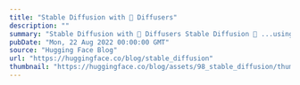 ```yaml
---
title: "Stable Diffusion with 🧨 Diffusers"
description: ""
summary: "Stable Diffusion with 🧨 Diffusers Stable Diffusion 🎨 ...using 🧨 Diffusers Stable Diffusion is a text..."
pubDate: "Mon, 22 Aug 2022 00:00:00 GMT"
source: "Hugging Face Blog"
url: "https://huggingface.co/blog/stable_diffusion"
thumbnail: "https://huggingface.co/blog/assets/98_stable_diffusion/thumbnail.png"
---
```


